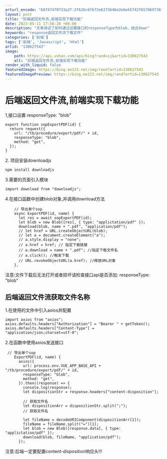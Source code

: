 ```yaml
---
arturl_encode: "68747470733a2f:2f626c6f672e6373646e2e6e65742f657069736f646533332f:61727469636c652f64657461696c732f313330363237353433"
layout: post
title: "后端返回文件流,前端实现下载功能"
date: 2023-05-11 17:56:28 +08:00
description: "文章讲述了如何通过设置接口的responseType为blob，结合down"
keywords: "response返回文件流下载文件"
categories: ['前端']
tags: ['前端', 'Javascript', 'Html']
artid: "130627543"
image:
    path: https://api.vvhan.com/api/bing?rand=sj&artid=130627543
    alt: "后端返回文件流,前端实现下载功能"
render_with_liquid: false
featuredImage: https://bing.ee123.net/img/rand?artid=130627543
featuredImagePreview: https://bing.ee123.net/img/rand?artid=130627543
---
```


# 后端返回文件流,前端实现下载功能

1,接口设置
responseType: "blob"

```
export function sopExportPDF(id) {
  return request({
    url: "/tb/procedure/export/pdf/" + id,
    responseType: "blob",
    method: "get",
  });
}
```

2. 项目安装downloadjs

```
npm install downloadjs
```

3.需要的页面引入模块

```
import download from "downloadjs";
```

4.在接口函数中创建blob对象,并调用download方法

```
    // 导出单个sop
    async ExportPDF(id, name) {
      let res = await sopExportPDF(id);
      let blob = new Blob([res], { type: "applictation/pdf" });
      download(blob, name + ".pdf", "application/pdf");
      // let href = URL.createObjectURL(blob);
      // let a = document.createElement("a");
      // a.style.display = "none";
      // a.href = href; // 指定下载链接
      // a.download = name + ".pdf"; //指定下载文件名
      // a.click(); //触发下载
      // URL.revokeObjectURL(a.href); //释放URL对象
    },
```

注意:文件下载后无法打开或者损坏请检查接口api是否添加:
responseType: "blob"

## 后端返回文件流获取文件名称

1.在使用的文件中引入axios并配置

```
import axios from "axios";
axios.defaults.headers["Authorization"] = "Bearer " + getToken();
axios.defaults.headers["Content-Type"] = "application/json;charset=utf-8";
```

2.在函数中使用axios发送接口

```
 // 导出单个sop
    ExportPDF(id, name) {
      axios({
        url: process.env.VUE_APP_BASE_API + "/tb/procedure/export/pdf/" + id,
        responseType: "blob",
        method: "get",
      }).then((response) => {
        console.log(response);
        let dispositionStr = response.headers["content-disposition"];

        // 获取文件名
        let dispositionArr = dispositionStr.split(";");
        // 获取文件名

        let fileName = decodeURIComponent(dispositionArr[1]);
        fileName = fileName.split("=")[1];
        let blob = new Blob([response.data], { type: "applictation/pdf" });
        download(blob, fileName, "application/pdf");
      });
```

注意:后端一定要配置content-disposition响应头!!!